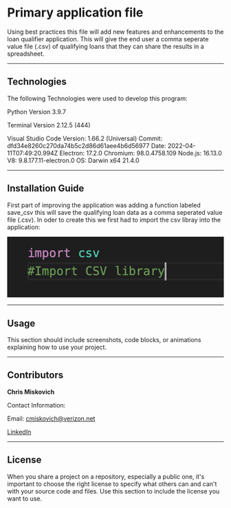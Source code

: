 # Primary application file

Using best practices this file will add new features and enhancements to the loan qualifier application.  This will give the end user a comma seperate value file (.csv) of qualifying loans that they can share the results in a spreadsheet.

---

## Technologies

The following Technologies were used to develop this program:

Python 
    Version 3.9.7

Terminal
    Version 2.12.5 (444)

Visual Studio Code
    Version: 1.66.2 (Universal)
    Commit: dfd34e8260c270da74b5c2d86d61aee4b6d56977
    Date: 2022-04-11T07:49:20.994Z
    Electron: 17.2.0
    Chromium: 98.0.4758.109
    Node.js: 16.13.0
    V8: 9.8.177.11-electron.0
    OS: Darwin x64 21.4.0

---

## Installation Guide

First part of improving the application was adding a function labeled save_csv this will save the qualifying loan data as a comma seperated value file (.csv).
    In oder to create this we first had to import the csv libray into the application:

![](images/Import_csv_library.png)



---

## Usage

This section should include screenshots, code blocks, or animations explaining how to use your project.



---

## Contributors


**Chris Miskovich**

Contact Information:

Email: cmiskovich@verizon.net

[LinkedIn](https://www.linkedin.com/in/christopher-miskovich-9a61b0234/) 

---

## License

When you share a project on a repository, especially a public one, it's important to choose the right license to specify what others can and can't with your source code and files. Use this section to include the license you want to use.
